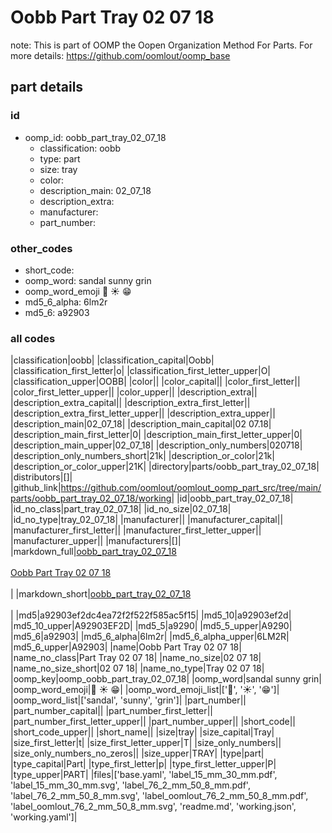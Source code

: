 # Oobb Part Tray 02 07 18  

note: This is part of OOMP the Oopen Organization Method For Parts. For more details: https://github.com/oomlout/oomp_base

##  part details





### id
* oomp_id: oobb_part_tray_02_07_18
  * classification: oobb
  * type: part
  * size: tray
  * color: 
  * description_main: 02_07_18
  * description_extra: 
  * manufacturer: 
  * part_number: 

### other_codes
* short_code: 
* oomp_word: sandal sunny grin
* oomp_word_emoji :sandal: :sunny: :grin:
* md5_6_alpha: 6lm2r
* md5_6: a92903

### all codes 
|classification|oobb|
|classification_capital|Oobb|
|classification_first_letter|o|
|classification_first_letter_upper|O|
|classification_upper|OOBB|
|color||
|color_capital||
|color_first_letter||
|color_first_letter_upper||
|color_upper||
|description_extra||
|description_extra_capital||
|description_extra_first_letter||
|description_extra_first_letter_upper||
|description_extra_upper||
|description_main|02_07_18|
|description_main_capital|02 07.18|
|description_main_first_letter|0|
|description_main_first_letter_upper|0|
|description_main_upper|02_07_18|
|description_only_numbers|020718|
|description_only_numbers_short|21k|
|description_or_color|21k|
|description_or_color_upper|21K|
|directory|parts/oobb_part_tray_02_07_18|
|distributors|[]|
|github_link|https://github.com/oomlout/oomlout_oomp_part_src/tree/main/parts/oobb_part_tray_02_07_18/working|
|id|oobb_part_tray_02_07_18|
|id_no_class|part_tray_02_07_18|
|id_no_size|02_07_18|
|id_no_type|tray_02_07_18|
|manufacturer||
|manufacturer_capital||
|manufacturer_first_letter||
|manufacturer_first_letter_upper||
|manufacturer_upper||
|manufacturers|[]|
|markdown_full|[oobb_part_tray_02_07_18](https://github.com/oomlout/oomlout_oomp_part_src/tree/main/parts/oobb_part_tray_02_07_18/working)<br>[](https://github.com/oomlout/oomlout_oomp_part_src/tree/main/parts/oobb_part_tray_02_07_18/working)<br>[Oobb Part Tray 02 07 18](https://github.com/oomlout/oomlout_oomp_part_src/tree/main/parts/oobb_part_tray_02_07_18/working)<br><br>|
|markdown_short|[oobb_part_tray_02_07_18](https://github.com/oomlout/oomlout_oomp_part_src/tree/main/parts/oobb_part_tray_02_07_18/working)<br><br>|
|md5|a92903ef2dc4ea72f2f522f585ac5f15|
|md5_10|a92903ef2d|
|md5_10_upper|A92903EF2D|
|md5_5|a9290|
|md5_5_upper|A9290|
|md5_6|a92903|
|md5_6_alpha|6lm2r|
|md5_6_alpha_upper|6LM2R|
|md5_6_upper|A92903|
|name|Oobb Part Tray 02 07 18|
|name_no_class|Part Tray 02 07 18|
|name_no_size|02 07 18|
|name_no_size_short|02 07 18|
|name_no_type|Tray 02 07 18|
|oomp_key|oomp_oobb_part_tray_02_07_18|
|oomp_word|sandal sunny grin|
|oomp_word_emoji|:sandal: :sunny: :grin:|
|oomp_word_emoji_list|[':sandal:', ':sunny:', ':grin:']|
|oomp_word_list|['sandal', 'sunny', 'grin']|
|part_number||
|part_number_capital||
|part_number_first_letter||
|part_number_first_letter_upper||
|part_number_upper||
|short_code||
|short_code_upper||
|short_name||
|size|tray|
|size_capital|Tray|
|size_first_letter|t|
|size_first_letter_upper|T|
|size_only_numbers||
|size_only_numbers_no_zeros||
|size_upper|TRAY|
|type|part|
|type_capital|Part|
|type_first_letter|p|
|type_first_letter_upper|P|
|type_upper|PART|
|files|['base.yaml', 'label_15_mm_30_mm.pdf', 'label_15_mm_30_mm.svg', 'label_76_2_mm_50_8_mm.pdf', 'label_76_2_mm_50_8_mm.svg', 'label_oomlout_76_2_mm_50_8_mm.pdf', 'label_oomlout_76_2_mm_50_8_mm.svg', 'readme.md', 'working.json', 'working.yaml']|
